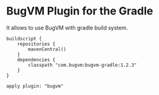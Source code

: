 # BugVM Plugin for the Gradle

It allows to use BugVM with gradle build system.

```
buildscript {
    repositories {
        mavenCentral()
    }
    dependencies {
        classpath "com.bugvm:bugvm-gradle:1.2.3"
    }
}

apply plugin: "bugvm"
```
